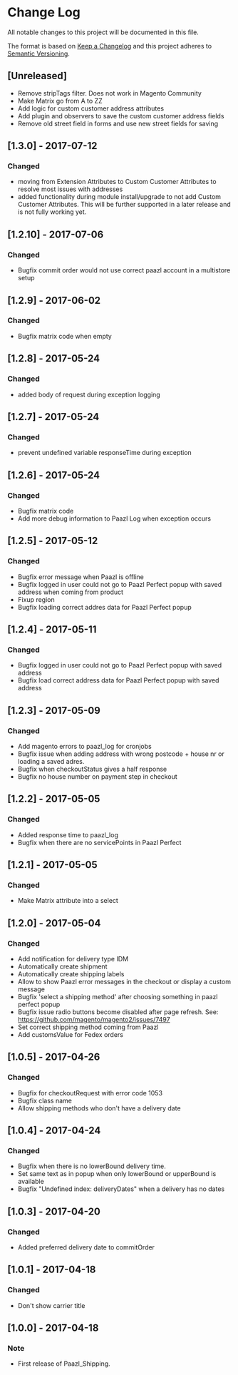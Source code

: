 # Change Log
All notable changes to this project will be documented in this file.

The format is based on [Keep a Changelog](http://keepachangelog.com/) 
and this project adheres to [Semantic Versioning](http://semver.org/).

## [Unreleased]
- Remove stripTags filter. Does not work in Magento Community
- Make Matrix go from A to ZZ
- Add logic for custom customer address attributes
- Add plugin and observers to save the custom customer address fields
- Remove old street field in forms and use new street fields for saving

## [1.3.0] - 2017-07-12
### Changed
- moving from Extension Attributes to Custom Customer Attributes to resolve most issues with addresses
- added functionality during module install/upgrade to not add Custom Customer Attributes. This will be further supported in a later release and is not fully working yet.

## [1.2.10] - 2017-07-06
### Changed
- Bugfix commit order would not use correct paazl account in a multistore setup

## [1.2.9] - 2017-06-02
### Changed
- Bugfix matrix code when empty

## [1.2.8] - 2017-05-24
### Changed
- added body of request during exception logging

## [1.2.7] - 2017-05-24
### Changed
- prevent undefined variable responseTime during exception

## [1.2.6] - 2017-05-24
### Changed
- Bugfix matrix code
- Add more debug information to Paazl Log when exception occurs

## [1.2.5] - 2017-05-12
### Changed
- Bugfix error message when Paazl is offline
- Bugfix logged in user could not go to Paazl Perfect popup with saved address when coming from product
- Fixup region
- Bugfix loading correct addres data for Paazl Perfect popup

## [1.2.4] - 2017-05-11
### Changed
- Bugfix logged in user could not go to Paazl Perfect popup with saved address
- Bugfix load correct address data for Paazl Perfect popup with saved address

## [1.2.3] - 2017-05-09
### Changed
- Add magento errors to paazl_log for cronjobs
- Bugfix issue when adding address with wrong postcode + house nr or loading a saved adres.
- Bugfix when checkoutStatus gives a half response
- Bugfix no house number on payment step in checkout

## [1.2.2] - 2017-05-05
### Changed
- Added response time to paazl_log
- Bugfix when there are no servicePoints in Paazl Perfect

## [1.2.1] - 2017-05-05
### Changed
- Make Matrix attribute into a select

## [1.2.0] - 2017-05-04
### Changed
- Add notification for delivery type IDM
- Automatically create shipment
- Automatically create shipping labels
- Allow to show Paazl error messages in the checkout or display a custom message
- Bugfix 'select a shipping method' after choosing something in paazl perfect popup
- Bugfix issue radio buttons become disabled after page refresh. See: https://github.com/magento/magento2/issues/7497
- Set correct shipping method coming from Paazl
- Add customsValue for Fedex orders

## [1.0.5] - 2017-04-26
### Changed
- Bugfix for checkoutRequest with error code 1053
- Bugfix class name
- Allow shipping methods who don't have a delivery date

## [1.0.4] - 2017-04-24
### Changed
- Bugfix when there is no lowerBound delivery time.
- Set same text as in popup when only lowerBound or upperBound is available
- Bugfix "Undefined index: deliveryDates" when a delivery has no dates

## [1.0.3] - 2017-04-20
### Changed
- Added preferred delivery date to commitOrder

## [1.0.1] - 2017-04-18
### Changed
- Don't show carrier title

## [1.0.0] - 2017-04-18
### Note
- First release of Paazl_Shipping.
